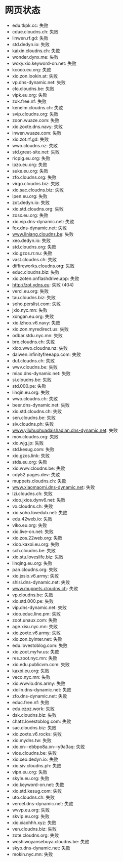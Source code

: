 # 网页状态
- edu.tkpk.cc: 失败
- cdue.cloudns.ch: 失败
- linwen.rf.gd: 失败
- std.dedyn.io: 失败
- kaixin.cloudns.ch: 失败
- wonder.dynx.me: 失败
- woxy.xio.keyword-on.net: 失败
- kcoco.eu.org: 失败
- xio.zon.lookin.at: 失败
- vp.dns-dynamic.net: 失败
- clo.cloudns.be: 失败
- vipk.eu.org: 失败
- zok.free.nf: 失败
- kenelm.cloudns.ch: 失败
- svip.cloudns.org: 失败
- zoon.wuaze.com: 失败
- xio.zoxte.dns.navy: 失败
- inwen.wuaze.com: 失败
- xio.zot.rf.gd: 失败
- wwo.cloudns.nz: 失败
- std.great-site.net: 失败
- ricpig.eu.org: 失败
- ipzo.eu.org: 失败
- suke.eu.org: 失败
- zfo.cloudns.org: 失败
- virgo.cloudns.biz: 失败
- xio.sac.cloudns.biz: 失败
- ipen.eu.org: 失败
- zot.dedyn.io: 失败
- xio.std.cloudns.org: 失败
- zosx.eu.org: 失败
- xio.vip.dns-dynamic.net: 失败
- fox.dns-dynamic.net: 失败
- www.liniang.cloudns.be: 失败
- xeo.dedyn.io: 失败
- std.cloudns.org: 失败
- xio.gzos.rr.nu: 失败
- vast.cloudns.ch: 失败
- diffireworks.cloudns.org: 失败
- educ.cloudns.biz: 失败
- xio.zoten.onflashdrive.app: 失败
- http://zot.ydns.eu: 失败 (404)
- vercl.eu.org: 失败
- tau.cloudns.biz: 失败
- soho.perslist.com: 失败
- jxio.nyc.mn: 失败
- xongan.eu.org: 失败
- xio.lzhoo.v6.navy: 失败
- xio.zon.myredirect.us: 失败
- odbar.stdu.nyc.mn: 失败
- bre.cloudns.ch: 失败
- xioo.wwo.cloudns.nz: 失败
- daiwen.infinityfreeapp.com: 失败
- duf.cloudns.ch: 失败
- wwv.cloudns.be: 失败
- miao.dns-dynamic.net: 失败
- si.cloudns.be: 失败
- std.000.pe: 失败
- linqin.eu.org: 失败
- wwo.cloudns.ch: 失败
- beer.dns-dynamic.net: 失败
- xio.std.cloudns.ch: 失败
- sen.cloudns.be: 失败
- siv.cloudns.ph: 失败
- www.yiluhuohuadaishadian.dns-dynamic.net: 失败
- mov.cloudns.org: 失败
- xio.wjg.jp: 失败
- std.kesug.com: 失败
- xio.gzos.link: 失败
- stds.eu.org: 失败
- xio.wwv.cloudns.be: 失败
- cdy52.pages.dev: 失败
- muppets.cloudns.ch: 失败
- www.xiaomaomi.dns-dynamic.net: 失败
- lzi.cloudns.ch: 失败
- xioo.jxios.dynv6.net: 失败
- vx.cloudns.ch: 失败
- xio.soho.lovedub.net: 失败
- edu.42web.io: 失败
- viko.eu.org: 失败
- xio.live-on.net: 失败
- xio.zos.22web.org: 失败
- xioo.kaxoi.eu.org: 失败
- sch.cloudns.be: 失败
- xio.stu.loveslife.biz: 失败
- linqing.eu.org: 失败
- pan.cloudns.org: 失败
- xio.jxsio.v6.army: 失败
- shisi.dns-dynamic.net: 失败
- www.muppets.cloudns.ch: 失败
- vp.cloudns.be: 失败
- xio.std.000.pe: 失败
- vip.dns-dynamic.net: 失败
- xioo.educ.line.pm: 失败
- zoot.unaux.com: 失败
- age.xisu.nyc.mn: 失败
- xio.zoxte.v6.army: 失败
- xio.zon.byinter.net: 失败
- edu.lovestoblog.com: 失败
- xio.zoot.myfw.us: 失败
- res.zoot.nyc.mn: 失败
- xio.edu.publicvm.com: 失败
- kaxoi.eu.org: 失败
- veco.nyc.mn: 失败
- xio.wwvio.dns.army: 失败
- xiolin.dns-dynamic.net: 失败
- zfo.dns-dynamic.net: 失败
- educ.free.nf: 失败
- edu.ezpz.work: 失败
- dsk.cloudns.biz: 失败
- chatz.lovestoblog.com: 失败
- sac.cloudns.biz: 失败
- xio.zoxte.v6.rocks: 失败
- xio.mydns.tw: 失败
- xio.xn--ebbpo8a.xn--y9a3aq: 失败
- vice.cloudns.be: 失败
- xio.xeo.dedyn.io: 失败
- xio.siv.cloudns.ph: 失败
- vipn.eu.org: 失败
- skyle.eu.org: 失败
- xio.keyword-on.net: 失败
- xio.std.kesug.com: 失败
- uto.cloudns.ch: 失败
- vercel.dns-dynamic.net: 失败
- wvvp.eu.org: 失败
- skvip.eu.org: 失败
- xio.xiaohhh.xyz: 失败
- ven.cloudns.biz: 失败
- zote.cloudns.org: 失败
- woshiwoyansebuya.cloudns.be: 失败
- skyo.dns-dynamic.net: 失败
- mokin.nyc.mn: 失败
